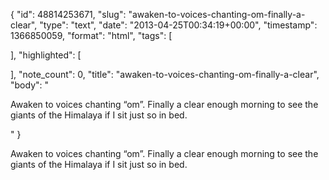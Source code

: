 {
  "id": 48814253671,
  "slug": "awaken-to-voices-chanting-om-finally-a-clear",
  "type": "text",
  "date": "2013-04-25T00:34:19+00:00",
  "timestamp": 1366850059,
  "format": "html",
  "tags": [

  ],
  "highlighted": [

  ],
  "note_count": 0,
  "title": "awaken-to-voices-chanting-om-finally-a-clear",
  "body": "<p>Awaken to voices chanting &ldquo;om&rdquo;. Finally a clear enough morning to see the giants of the Himalaya if I sit just so in bed.</p>"
}

<p>Awaken to voices chanting &ldquo;om&rdquo;. Finally a clear enough morning to see the giants of the Himalaya if I sit just so in bed.</p>